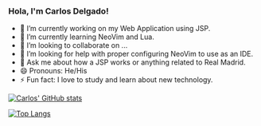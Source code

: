### Hola, I'm Carlos Delgado! 

- 🔭 I’m currently working on my Web Application using JSP.
- 🌱 I’m currently learning NeoVim and Lua.
- 👯 I’m looking to collaborate on ...
- 🤔 I’m looking for help with proper configuring NeoVim to use as an IDE. 
- 💬 Ask me about how a JSP works or anything related to Real Madrid. 
- 😄 Pronouns: He/His
- ⚡ Fun fact: I love to study and learn about new technology.

[![Carlos' GitHub stats](https://github-readme-stats.vercel.app/api?username=Closdlgdo&show_icons=true&theme=gruvbox)](https://github.com/anuraghazra/github-readme-stats)

[![Top Langs](https://github-readme-stats.vercel.app/api/top-langs/?username=Closdlgdo)](https://github.com/anuraghazra/github-readme-stats)
